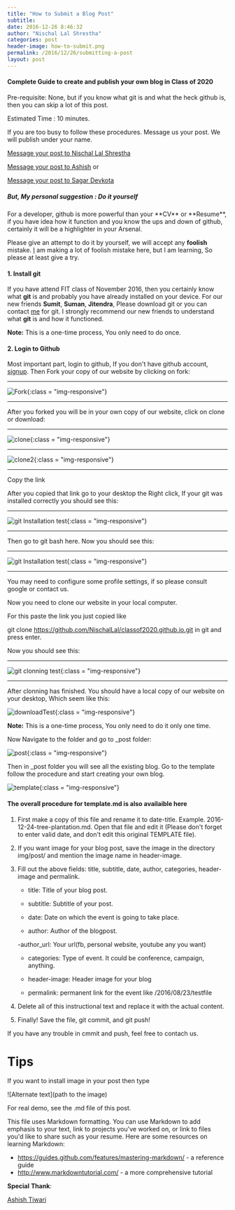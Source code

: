 ```yaml
---
title: "How to Submit a Blog Post"
subtitle: 
date: 2016-12-26 8:46:32
author: "Nischal Lal Shrestha"
categories: post
header-image: how-to-submit.png
permalink: /2016/12/26/submitting-a-post
layout: post
---
```


<h4>Complete Guide to create and publish your own blog in Class of 2020</h4>

Pre-requisite: None, but if you know what git is and what the heck github is, then you can skip a lot of this post.

Estimated Time : 10 minutes.

If you are too busy to follow  these procedures. Message us your post. We will publish under your name. 

[Message your post to Nischal Lal Shrestha](https://www.facebook.com/aakrist36) 

[Message your post to Ashish](https://www.facebook.com/megamindat) or

[Message your post to Sagar Devkota](https://facebook.com/sagardev1998)

<h5>But, My personal suggestion : Do it yourself</h5>
For a developer, github is more powerful than your **CV** or **Resume**, if you have idea how it function and you know the ups and down of github, certainly it will be a highlighter in your Arsenal.

Please give an attempt to do it by yourself,  we will accept any **foolish** mistake. [I](https://www.facebook.com/NischalLalShrestha) am making a lot of foolish mistake here, but I am learning, So please at least give a try.

<h4>1. Install git</h4>


If you have attend FIT class of November 2016, then you certainly know what **git** is and probably you have already installed on your device. For our new friends **Sumit**, **Suman**, **Jitendra**, Please download git or you can contact [me](https://www.facebook.com/NischalLalShrestha) for git. I strongly recommend our new friends to understand what **git** is and how it functioned.


**Note:** This is a one-time process, You only need to do once.

<h4>2. Login to Github</h4>

Most important part, login to github, If you don't have github account, [signup](https://www.github.io).
Then Fork your copy of our website by clicking on fork:

---------------------------------------------------------------------------------

![Fork](/img/post/fork.jpg){:class = "img-responsive"}

---------------------------------------------------------------------------------


After you forked you will be in your own copy of our website, click on clone or download:


---------------------------------------------------------------------------------

![clone](/img/post/clone1.jpg){:class = "img-responsive"}

---------------------------------------------------------------------------------

![clone2](/img/post/clone2.jpg){:class = "img-responsive"}

---------------------------------------------------------------------------------

Copy the link


After you copied that link go to your desktop the Right click, If your git was installed correctly you should see this:


---------------------------------------------------------------------------------


![git Installation test](/img/post/post-bg-02.jpg){:class = "img-responsive"}


---------------------------------------------------------------------------------
Then go to git bash here. Now you should see this:

---------------------------------------------------------------------------------


![git Installation test](/img/post/bg-post-03.jpg){:class = "img-responsive"}

---------------------------------------------------------------------------------

You may need to configure some profile settings, if so please consult google or contact us.

Now you need to clone our website in your local computer.

For this paste the link you just copied like

git clone https://github.com/NischalLal/classof2020.github.io.git in git and press enter.

Now you should see this:

---------------------------------------------------------------------------------

![git clonning test](/img/post/clonning.jpg){:class = "img-responsive"}

---------------------------------------------------------------------------------

After clonning has finished. You should have a local copy of our website on your desktop, Which seem like this:

![downloadTest](/img/post/download.jpg){:class = "img-responsive"}

**Note:** This is a one-time process, You only need to do it only one time.

Now Navigate to the folder and go to _post folder:

![post](/img/post/post.jpg){:class = "img-responsive"}

Then in _post folder you will see all the existing blog.
Go to the template follow the procedure and  start creating your own blog.

![template](/img/post/template.jpg){:class = "img-responsive"}



<h4>The overall procedure for template.md is also availaible here</h4>

1.	First make a copy of this file and rename it to date-title. Example. 2016-12-24-tree-plantation.md. 
    Open that file and edit it (Please don't forget to enter valid date, and don't edit this original TEMPLATE file).

2.	If you want image for your blog post, save the image in the directory img/post/ and mention the image name in header-image.

3. 	Fill out the above fields: title, subtitle, date, author, categories, header-image and permalink.
    
	- title: Title of your blog post.  
    
	- subtitle: Subtitle of your post.
	
	- date: Date on which the event is going to take place.
	
	- author: Author of the blogpost.

	-author_url: Your url(fb, personal website, youtube any you want)
    
	- categories: Type of event. It could be conference, campaign, anything.
    
	- header-image: Header image for your blog

	- permalink: permanent link for the event like /2016/08/23/testfile

4. 	Delete all of this instructional text and replace it with the actual content.

5. 	Finally! Save the file, git commit, and git push!

If you have any trouble in cmmit and push, feel free to contach us.
# Tips

If you want to install image in your post then type
  <p>![Alternate text](path to the image)</p>
  
  For real demo, see the .md file of this post.

This file uses Markdown formatting. You can use Markdown to add emphasis
to your text, link to projects you've worked on, or link to files you'd like to
share such as your resume. Here are some resources on learning Markdown:
  - https://guides.github.com/features/mastering-markdown/ - a reference
    guide
  - http://www.markdowntutorial.com/ - a more comprehensive tutorial
  
  
 **Special** **Thank**:
 
 [Ashish Tiwari](https://www.facebook.com/megamindat)